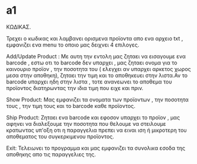# a1
ΚΩΔΙΚΑΣ.

Τρεχει ο κωδικας και λαμβανει ορισμενα προϊοντα απο ενα αρχειο txt , εμφανιζει ενα menu το οποιο μας δειχνει 4 επιλογες.

Add/Update Product : Με αυτη την εντολη μας ζηταει να εισαγουμε ενα barcode , εστω οτι το barcode δεν υπαρχει , μας ζηταει ονομα για το καινουριο προϊον , την ποσοτητα του ( ελεγχει αν υπαρχει αρκετος χωρος μεσα στην αποθηκη), ζηταει την τιμη και το αποθηκευει στην λιστα.Αν το barcode υπαρχει ηδη στην λιστα , τοτε ανανεωνει το αποθεμα του προϊοντος διατηρωντας την ιδια τιμη που ειχε και πριν.

Show Product: Μας εμφανιζει τα ονοματα των προϊοντων , την ποσοτητα τους , την τιμη τους και το barcode καθε προϊοντος.

Ship Product: Ζηταει ενα barcode και εφοσον υπαρχει το προϊον , μας αφηνει να διαλεξουμε την ποσοτητα που θελουμε να στειλουμε κρατωντας υπ'οξη οτι η παραγγελια πρεπει να ειναι ιση ή μικροτερη του αποθεματος του συγκερκιμενου προϊοντος.

Exit: Τελειωνει το προγραμμα και μας εμφανιζει τα συνολικα εσοδα της αποθηκης απο τις παραγγελιες της.
